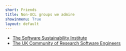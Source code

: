 ```yaml
---
short: Friends
title: Non-UCL groups we admire 
showinmenu: True
layout: default
---
```


* [The Software Sustainability Institute](http://software.ac.uk)
* [The UK Community of Research Software Engineers](http://www.rse.ac.uk)
